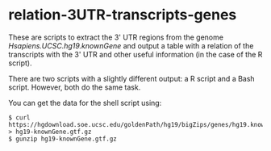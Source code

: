 # relation-3UTR-transcripts-genes

These are scripts to extract the 3' UTR regions from the genome *Hsapiens.UCSC.hg19.knownGene* and output a table with a relation of the transcripts with the 3' UTR and other useful information (in the case of the R script).  

There are two scripts with a slightly different output: a R script and a Bash script. However, both do the same task. 

You can get the data for the shell script using:  

    $ curl https://hgdownload.soe.ucsc.edu/goldenPath/hg19/bigZips/genes/hg19.knownGene.gtf.gz > hg19-knownGene.gtf.gz
    $ gunzip hg19-knownGene.gtf.gz

